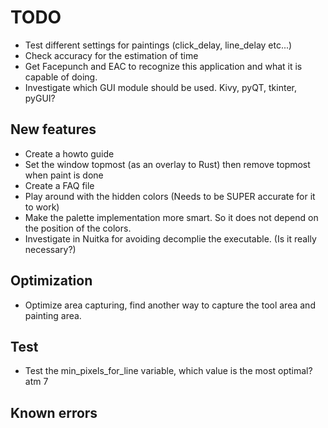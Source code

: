 # TODO

- Test different settings for paintings (click_delay, line_delay etc...)
- Check accuracy for the estimation of time
- Get Facepunch and EAC to recognize this application and what it is capable of doing.
- Investigate which GUI module should be used. Kivy, pyQT, tkinter, pyGUI?

## New features

- Create a howto guide
- Set the window topmost (as an overlay to Rust) then remove topmost when paint is done
- Create a FAQ file
- Play around with the hidden colors (Needs to be SUPER accurate for it to work)
- Make the palette implementation more smart. So it does not depend on the position of the colors.
- Investigate in Nuitka for avoiding decomplie the executable. (Is it really necessary?)


## Optimization

- Optimize area capturing, find another way to capture the tool area and painting area.


## Test
- Test the min_pixels_for_line variable, which value is the most optimal? atm 7


## Known errors
